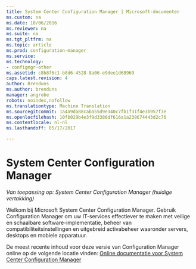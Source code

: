```yaml
---
title: System Center Configuration Manager | Microsoft-documenten
ms.custom: na
ms.date: 10/06/2016
ms.reviewer: na
ms.suite: na
ms.tgt_pltfrm: na
ms.topic: article
ms.prod: configuration-manager
ms.service: 
ms.technology:
- configmgr-other
ms.assetid: c8b8f6c1-b8d6-4528-8a06-e9dee1d68969
caps.latest.revision: 4
author: Brenduns
ms.author: brenduns
manager: angrobe
robots: noindex,nofollow
ms.translationtype: Machine Translation
ms.sourcegitcommit: 1a4a9da88caba55d9e340c7fb1f31f4e3b957f3e
ms.openlocfilehash: 10fb029b4e3f9d3386df616a1a238674443d2c76
ms.contentlocale: nl-nl
ms.lasthandoff: 05/17/2017

---
```

# <a name="system-center-configuration-manager"></a>System Center Configuration Manager

*Van toepassing op: System Center Configuration Manager (huidige vertakking)*

Welkom bij Microsoft System Center Configuration Manager. Gebruik Configuration Manager om uw IT-services effectiever te maken met veilige en schaalbare software-implementatie, beheer van compatibiliteitsinstellingen en uitgebreid activabeheer waaronder servers, desktops en mobiele apparatuur.  

 De meest recente inhoud voor deze versie van Configuration Manager online op de volgende locatie vinden: [Online documentatie voor System Center Configuration Manager](https://go.microsoft.com/fwlink/?LinkID=533344)

